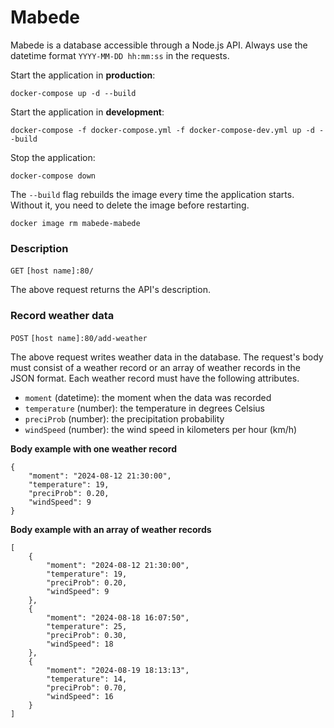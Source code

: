 # Mabede

Mabede is a database accessible through a Node.js API.
Always use the datetime format `YYYY-MM-DD hh:mm:ss` in the requests.

Start the application in **production**:
```
docker-compose up -d --build
```

Start the application in **development**:
```
docker-compose -f docker-compose.yml -f docker-compose-dev.yml up -d --build
```

Stop the application:
```
docker-compose down
```

The `--build` flag rebuilds the image every time the application starts.
Without it, you need to delete the image before restarting.
```
docker image rm mabede-mabede
```

### Description

`GET` `[host name]:80/`

The above request returns the API's description.

### Record weather data

`POST` `[host name]:80/add-weather`

The above request writes weather data in the database.
The request's body must consist of a weather record or
an array of weather records in the JSON format.
Each weather record must have the following attributes.

* `moment` (datetime): the moment when the data was recorded
* `temperature` (number): the temperature in degrees Celsius
* `preciProb` (number): the precipitation probability
* `windSpeed` (number): the wind speed in kilometers per hour (km/h)

**Body example with one weather record**
```
{
    "moment": "2024-08-12 21:30:00",
    "temperature": 19,
    "preciProb": 0.20,
    "windSpeed": 9
}
```

**Body example with an array of weather records**
```
[
    {
        "moment": "2024-08-12 21:30:00",
        "temperature": 19,
        "preciProb": 0.20,
        "windSpeed": 9
    },
    {
        "moment": "2024-08-18 16:07:50",
        "temperature": 25,
        "preciProb": 0.30,
        "windSpeed": 18
    },
    {
        "moment": "2024-08-19 18:13:13",
        "temperature": 14,
        "preciProb": 0.70,
        "windSpeed": 16
    }
]
```
